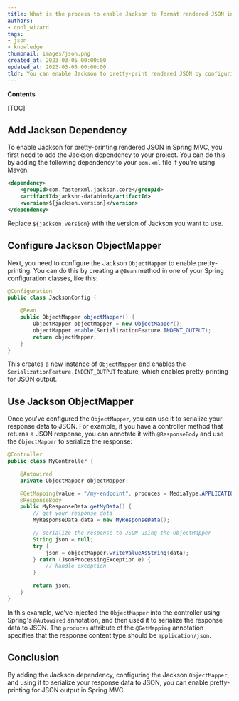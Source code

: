 ```yaml
---
title: What is the process to enable Jackson to format rendered JSON in spring mvc for rest?
authors:
- cool_wizard
tags:
- json
- knowledge
thumbnail: images/json.png
created_at: 2023-03-05 00:00:00
updated_at: 2023-03-05 00:00:00
tldr: You can enable Jackson to pretty-print rendered JSON by configuring the ObjectMapper bean with the property `INDENT\_OUTPUT` set to true.
---
```


**Contents**

[TOC]

## Add Jackson Dependency

To enable Jackson for pretty-printing rendered JSON in Spring MVC, you first need to add the Jackson dependency to your project. You can do this by adding the following dependency to your `pom.xml` file if you're using Maven:

```xml
<dependency>
    <groupId>com.fasterxml.jackson.core</groupId>
    <artifactId>jackson-databind</artifactId>
    <version>${jackson.version}</version>
</dependency>
```

Replace `${jackson.version}` with the version of Jackson you want to use.


## Configure Jackson ObjectMapper

Next, you need to configure the Jackson `ObjectMapper` to enable pretty-printing. You can do this by creating a `@Bean` method in one of your Spring configuration classes, like this:

```java
@Configuration
public class JacksonConfig {

    @Bean
    public ObjectMapper objectMapper() {
        ObjectMapper objectMapper = new ObjectMapper();
        objectMapper.enable(SerializationFeature.INDENT_OUTPUT);
        return objectMapper;
    }
}
```

This creates a new instance of `ObjectMapper` and enables the `SerializationFeature.INDENT_OUTPUT` feature, which enables pretty-printing for JSON output.


## Use Jackson ObjectMapper

Once you've configured the `ObjectMapper`, you can use it to serialize your response data to JSON. For example, if you have a controller method that returns a JSON response, you can annotate it with `@ResponseBody` and use the `ObjectMapper` to serialize the response:

```java
@Controller
public class MyController {

    @Autowired
    private ObjectMapper objectMapper;

    @GetMapping(value = "/my-endpoint", produces = MediaType.APPLICATION_JSON_VALUE)
    @ResponseBody
    public MyResponseData getMyData() {
        // get your response data
        MyResponseData data = new MyResponseData();

        // serialize the response to JSON using the ObjectMapper
        String json = null;
        try {
            json = objectMapper.writeValueAsString(data);
        } catch (JsonProcessingException e) {
            // handle exception
        }

        return json;
    }
}
```

In this example, we've injected the `ObjectMapper` into the controller using Spring's `@Autowired` annotation, and then used it to serialize the response data to JSON. The `produces` attribute of the `@GetMapping` annotation specifies that the response content type should be `application/json`.

## Conclusion

By adding the Jackson dependency, configuring the Jackson `ObjectMapper`, and using it to serialize your response data to JSON, you can enable pretty-printing for JSON output in Spring MVC.
